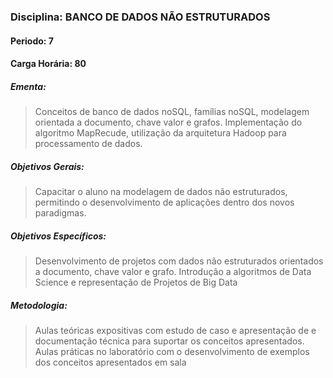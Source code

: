 ### Disciplina: BANCO DE DADOS NÃO ESTRUTURADOS
#### Periodo: 7
#### Carga Horária: 80
##### Ementa:
>Conceitos de banco de dados noSQL, famílias noSQL, modelagem orientada a documento, chave valor e grafos. Implementação do algoritmo MapRecude, utilização da arquitetura Hadoop para processamento de dados.
##### Objetivos Gerais:
>Capacitar o aluno na modelagem de dados não estruturados, permitindo o desenvolvimento de aplicações dentro dos novos paradigmas.
##### Objetivos Específicos:
>Desenvolvimento de projetos com dados não estruturados orientados a documento, chave valor e grafo. Introdução a algoritmos de Data Science e representação de Projetos de Big Data
##### Metodologia:
>Aulas teóricas expositivas com estudo de caso e apresentação de e documentação técnica para suportar os conceitos apresentados. Aulas práticas no laboratório com o desenvolvimento de exemplos dos conceitos apresentados em sala